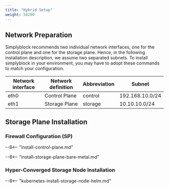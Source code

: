 ```yaml
---
title: "Hybrid Setup"
weight: 50200
---
```


## Network Preparation

Simplyblock recommends two individual network interfaces, one for the control plane and one for the storage plane.
Hence, in the following installation description, we assume two separated subnets. To install simplyblock in your
environment, you may have to adopt these commands to match your configuration.

| Network interface | Network definition | Abbreviation | Subnet          |
|-------------------|--------------------|--------------|-----------------|
| eth0              | Control Plane      | control      | 192.168.10.0/24 |
| eth1              | Storage Plane      | storage      | 10.10.10.0/24   |

## Storage Plane Installation

### Firewall Configuration (SP)

<!-- include: install control plane documentation -->
--8<-- "install-control-plane.md"

--8<-- "install-storage-plane-bare-metal.md"

### Hyper-Converged Storage Node Installation

--8<-- "kubernetes-install-storage-node-helm.md"
